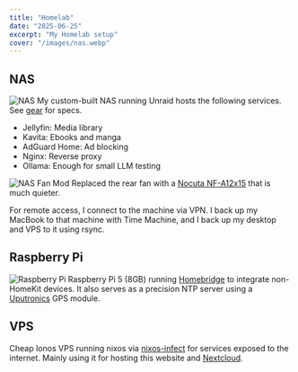 ```yaml
---
title: "Homelab"
date: "2025-06-25"
excerpt: "My Homelab setup"
cover: "/images/nas.webp"
---
```


## NAS
![NAS](/images/nas.webp)
My custom-built NAS running Unraid hosts the following services. See [gear](/gear) for specs.

- Jellyfin: Media library
- Kavita: Ebooks and manga
- AdGuard Home: Ad blocking
- Nginx: Reverse proxy
- Ollama: Enough for small LLM testing

![NAS Fan Mod](/images/nasfan.webp)
Replaced the rear fan with a [Nocuta NF-A12x15](https://noctua.at/en/nf-a12x15-pwm-chromax-black-swap) that is much quieter.

For remote access, I connect to the machine via VPN. I back up my MacBook to that machine with Time Machine, and I back up my desktop and VPS to it using rsync.

## Raspberry Pi
![Raspberry Pi](/images/pi.webp)
Raspberry Pi 5 (8GB) running [Homebridge](https://homebridge.io/) to integrate non-HomeKit devices. It also serves as a precision NTP server using a [Uputronics](https://store.uputronics.com/products/raspberry-pi-gps-rtc-expansion-board) GPS module.

## VPS
Cheap Ionos VPS running nixos via [nixos-infect](https://github.com/elitak/nixos-infect) for services exposed to the internet. Mainly using it for hosting this website and [Nextcloud](https://nextcloud.com/).

